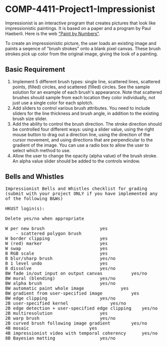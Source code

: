 # COMP-4411-Project1-Impressionist
<p>Impressionist is an interactive program that creates pictures that look like impressionistic paintings. It is based on a paper and a program by Paul Haeberli. Here is the web <a href="http://graphics.stanford.edu/courses/cs248-99/haeberli/">"Paint by Numbers"</a>.</p>
<p>To create an impressionistic picture, the user loads an existing image and paints a seqence of "brush strokes" onto a blank pixel canvas. These brush strokes pick up color from the original image, giving the look of a painting.</p> 

## Basic Requirement
1. Implement 5 different brush types: single line, scattered lines, scattered points, (filled) circles, and scattered (filled) circles. See the sample solution for an example of each brush's appearance. Note that scattered brushes should sample from each location they color individually, not just use a single color for each splotch.
2. Add sliders to control various brush attributes. You need to include sliders for the line thickness and brush angle, in addition to the existing brush size slider.
3. Add the ability to control the brush direction. The stroke direction should be controlled four different ways: using a slider value, using the right mouse button to drag out a direction line, using the direction of the cursor movement, and using directions that are perpendicular to the gradient of the image. You can use a radio box to allow the user to select which method to use.
4. Allow the user to change the opacity (alpha value) of the brush stroke. An alpha value slider should be added to the controls window.

## Bells and Whistles

<pre style="word-wrap: break-word; white-space: pre-wrap;">Impressionist Bells and Whistles checklist for grading
(submit with your project ONLY if you have implemented any of the following B&amp;Ws)

HKUST login(s): 

Delete yes/no when appropriate

W per new brush						yes
	- scattered polygon brush
W border clipping					yes
W (red) marker						yes
W swap								yes
B RGB scale							yes
B blur/sharp brush					yes/no
B 1 level undo						yes
B dissolve							yes/no 
BW fade in/out input on output canvas			yes/no
BW mural (blending)					yes/no
BW alpha brush						yes/no
BW automatic paint whole image				yes
BW gradient from user-specified image			yes
BW edge clipping					yes/no
2B user-specified kernel				yes/no
2B edge detection + user-specified edge clipping	yes/no
2B multiresolution					yes
2B warp brush						yes/no
2B curved brush following image gradient		yes/no
4B mosaic						yes
4B impressionist video with temporal coherency		yes/no
8B Bayesian matting					yes/no
</pre>
